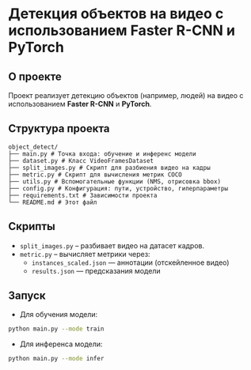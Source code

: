 # Детекция объектов на видео с использованием Faster R-CNN и PyTorch

## О проекте
Проект реализует детекцию объектов (например, людей) на видео с использованием **Faster R-CNN** и **PyTorch**.

## Структура проекта
```
object_detect/
├── main.py # Точка входа: обучение и инференс модели
├── dataset.py # Класс VideoFramesDataset
├── split_images.py # Скрипт для разбиения видео на кадры
├── metric.py # Скрипт для вычисления метрик COCO
├── utils.py # Вспомогательные функции (NMS, отрисовка bbox)
├── config.py # Конфигурация: пути, устройство, гиперпараметры
├── requirements.txt # Зависимости проекта
└── README.md # Этот файл
```
## Скрипты
- `split_images.py` – разбивает видео на датасет кадров.  
- `metric.py` – вычисляет метрики через:
  - `instances_scaled.json` — аннотации (отскейленное видео)  
  - `results.json` — предсказания модели

## Запуск
- Для обучения модели:
```bash
python main.py --mode train
```
- Для инференса модели:
```bash
python main.py --mode infer
```
